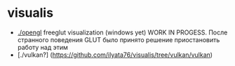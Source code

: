 # visualis
- [./opengl](https://github.com/ilyata76/visualis/tree/master/opengl) freeglut visualization (windows yet) WORK IN PROGESS. После странного поведения GLUT было принято решение приостановить работу над этим
- [./vulkan?] (https://github.com/ilyata76/visualis/tree/vulkan/vulkan)